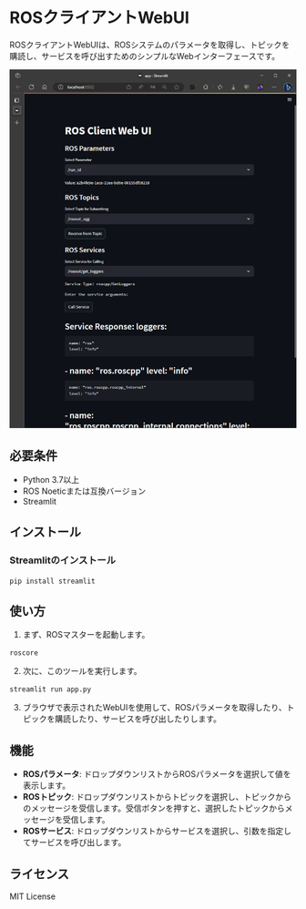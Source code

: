 # ROSクライアントWebUI

ROSクライアントWebUIは、ROSシステムのパラメータを取得し、トピックを購読し、サービスを呼び出すためのシンプルなWebインターフェースです。

![WebUIスクリーンショット](./docs/webui_screenshot.png)

## 必要条件

- Python 3.7以上
- ROS Noeticまたは互換バージョン
- Streamlit

## インストール

### Streamlitのインストール

```
pip install streamlit
```

## 使い方

1. まず、ROSマスターを起動します。

```
roscore
```

2. 次に、このツールを実行します。

```
streamlit run app.py
```

3. ブラウザで表示されたWebUIを使用して、ROSパラメータを取得したり、トピックを購読したり、サービスを呼び出したりします。

## 機能

- **ROSパラメータ**: ドロップダウンリストからROSパラメータを選択して値を表示します。
- **ROSトピック**: ドロップダウンリストからトピックを選択し、トピックからのメッセージを受信します。受信ボタンを押すと、選択したトピックからメッセージを受信します。
- **ROSサービス**: ドロップダウンリストからサービスを選択し、引数を指定してサービスを呼び出します。

## ライセンス

MIT License
